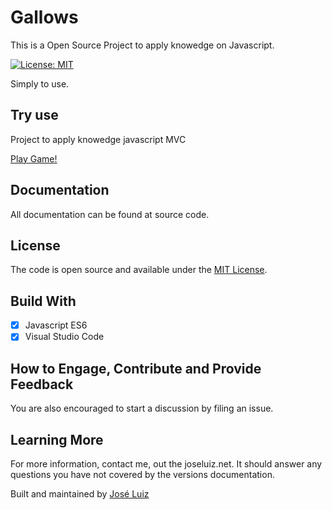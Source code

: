 # Gallows
This is a Open Source Project to apply knowedge on Javascript.

[![License: MIT](https://img.shields.io/badge/License-MIT-yellow.svg)](https://opensource.org/licenses/MIT)

Simply to use.
## Try use
Project to apply knowedge javascript MVC

<a href="https://shpsyte.github.io/gallows/">Play Game!</a>


## Documentation
All documentation can be found at source code.

## License
The code is open source and available under the [MIT License](LICENSE).


## Build With 
- [x] Javascript ES6
- [x] Visual Studio Code

## How to Engage, Contribute and Provide Feedback
You are also encouraged to start a discussion by filing an issue.


## Learning More
For more information, contact me, out the joseluiz.net. It should answer any questions 
you have not covered by the versions documentation.


Built and maintained by [José Luiz](http://www.joseluiz.net)
